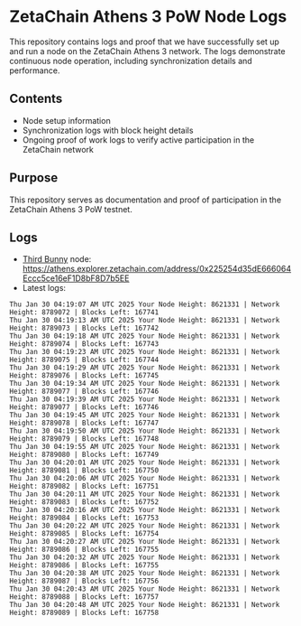 # ZetaChain Athens 3 PoW Node Logs
This repository contains logs and proof that we have successfully set up and run a node on the ZetaChain Athens 3 network. The logs demonstrate continuous node operation, including synchronization details and performance.

## Contents
- Node setup information
- Synchronization logs with block height details
- Ongoing proof of work logs to verify active participation in the ZetaChain network

## Purpose
This repository serves as documentation and proof of participation in the ZetaChain Athens 3 PoW testnet.

## Logs

- [Third Bunny](https://thirdbunny.xyz/) node: https://athens.explorer.zetachain.com/address/0x225254d35dE666064Eccc5ce16eF1D8bF8D7b5EE
- Latest logs:
```
Thu Jan 30 04:19:07 AM UTC 2025 Your Node Height: 8621331 | Network Height: 8789072 | Blocks Left: 167741
Thu Jan 30 04:19:13 AM UTC 2025 Your Node Height: 8621331 | Network Height: 8789073 | Blocks Left: 167742
Thu Jan 30 04:19:18 AM UTC 2025 Your Node Height: 8621331 | Network Height: 8789074 | Blocks Left: 167743
Thu Jan 30 04:19:23 AM UTC 2025 Your Node Height: 8621331 | Network Height: 8789075 | Blocks Left: 167744
Thu Jan 30 04:19:29 AM UTC 2025 Your Node Height: 8621331 | Network Height: 8789076 | Blocks Left: 167745
Thu Jan 30 04:19:34 AM UTC 2025 Your Node Height: 8621331 | Network Height: 8789077 | Blocks Left: 167746
Thu Jan 30 04:19:39 AM UTC 2025 Your Node Height: 8621331 | Network Height: 8789077 | Blocks Left: 167746
Thu Jan 30 04:19:45 AM UTC 2025 Your Node Height: 8621331 | Network Height: 8789078 | Blocks Left: 167747
Thu Jan 30 04:19:50 AM UTC 2025 Your Node Height: 8621331 | Network Height: 8789079 | Blocks Left: 167748
Thu Jan 30 04:19:55 AM UTC 2025 Your Node Height: 8621331 | Network Height: 8789080 | Blocks Left: 167749
Thu Jan 30 04:20:01 AM UTC 2025 Your Node Height: 8621331 | Network Height: 8789081 | Blocks Left: 167750
Thu Jan 30 04:20:06 AM UTC 2025 Your Node Height: 8621331 | Network Height: 8789082 | Blocks Left: 167751
Thu Jan 30 04:20:11 AM UTC 2025 Your Node Height: 8621331 | Network Height: 8789083 | Blocks Left: 167752
Thu Jan 30 04:20:16 AM UTC 2025 Your Node Height: 8621331 | Network Height: 8789084 | Blocks Left: 167753
Thu Jan 30 04:20:22 AM UTC 2025 Your Node Height: 8621331 | Network Height: 8789085 | Blocks Left: 167754
Thu Jan 30 04:20:27 AM UTC 2025 Your Node Height: 8621331 | Network Height: 8789086 | Blocks Left: 167755
Thu Jan 30 04:20:32 AM UTC 2025 Your Node Height: 8621331 | Network Height: 8789086 | Blocks Left: 167755
Thu Jan 30 04:20:38 AM UTC 2025 Your Node Height: 8621331 | Network Height: 8789087 | Blocks Left: 167756
Thu Jan 30 04:20:43 AM UTC 2025 Your Node Height: 8621331 | Network Height: 8789088 | Blocks Left: 167757
Thu Jan 30 04:20:48 AM UTC 2025 Your Node Height: 8621331 | Network Height: 8789089 | Blocks Left: 167758
```
